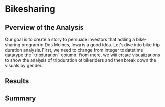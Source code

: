 # Bikesharing
## Pverview of the Analysis
Our goal is to create a story to persuade investors that adding a bike-sharing program in Des Moines, Iowa is a good idea. Let's dive into bike trip duration analysis. First, we need to change from integer to datetime datatype the "tripduration" column. From there, we will create visualizations to show the analysis of tripduration of bikeriders and then break down the visuals by gender.
## Results

## Summary
